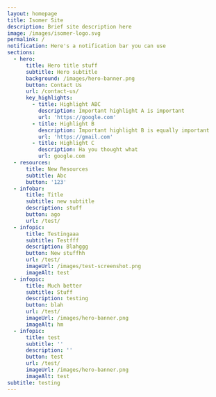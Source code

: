 ```yaml
---
layout: homepage
title: Isomer Site
description: Brief site description here
image: /images/isomer-logo.svg
permalink: /
notification: Here's a notification bar you can use
sections:
  - hero:
      title: Hero title stuff
      subtitle: Hero subtitle
      background: /images/hero-banner.png
      button: Contact Us
      url: /contact-us/
      key_highlights:
        - title: Highlight ABC
          description: Important highlight A is important
          url: 'https://google.com'
        - title: Highlight B
          description: Important highlight B is equally important
          url: 'https://gmail.com'
        - title: Highlight C
          description: Ha you thought what
          url: google.com
  - resources:
      title: New Resources
      subtitle: Abc
      button: '123'
  - infobar:
      title: Title
      subtitle: new subtitle
      description: stuff
      button: ago
      url: /test/
  - infopic:
      title: Testingaaa
      subtitle: Testfff
      description: Blahggg
      button: New stuffhh
      url: /test/
      imageUrl: /images/test-screenshot.png
      imageAlt: test
  - infopic:
      title: Much better
      subtitle: Stuff
      description: testing
      button: blah
      url: /test/
      imageUrl: /images/hero-banner.png
      imageAlt: hm
  - infopic:
      title: test
      subtitle: ''
      description: ''
      button: test
      url: /test/
      imageUrl: /images/hero-banner.png
      imageAlt: test
subtitle: testing
---
```

